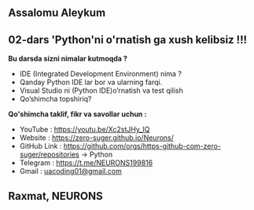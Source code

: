 ## Assalomu Aleykum 
## 02-dars 'Python'ni o'rnatish ga xush kelibsiz !!!

**Bu darsda sizni nimalar kutmoqda ?** 

 - IDE (Integrated Development Environment) nima ? 
 - Qanday Python IDE lar bor va ularning farqi. 
 - Visual Studio ni (Python IDE)o’rnatish va test qilish
 - Qo’shimcha topshiriq?



**Qo'shimcha taklif, fikr va savollar uchun :**

 - YouTube : https://youtu.be/Xc2stJHy_IQ
 - Website : https://zero-suger.github.io/Neurons/ 
 - GitHub Link : https://github.com/orgs/https-github-com-zero-suger/repositories  -> Python
 - Telegram : https://t.me/NEURONS199816 
 - Gmail : uacoding01@gmail.com

## Raxmat, NEURONS

